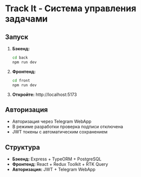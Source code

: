 # Track It - Система управления задачами

## Запуск

1. **Бэкенд:**
   ```bash
   cd back
   npm run dev
   ```

2. **Фронтенд:**
   ```bash
   cd front
   npm run dev
   ```

3. **Откройте:** http://localhost:5173

## Авторизация

- Авторизация через Telegram WebApp
- В режиме разработки проверка подписи отключена
- JWT токены с автоматическим сохранением

## Структура

- **Бэкенд:** Express + TypeORM + PostgreSQL
- **Фронтенд:** React + Redux Toolkit + RTK Query
- **Авторизация:** JWT + Telegram WebApp
